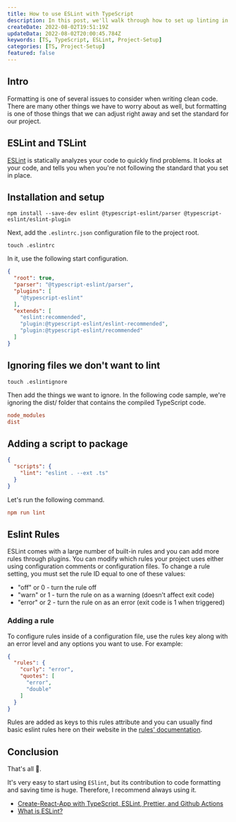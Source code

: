 ```yaml
---
title: How to use ESLint with TypeScript
description: In this post, we'll walk through how to set up linting in your TS project.
createDate: 2022-08-02T19:51:19Z
updateData: 2022-08-02T20:00:45.784Z
keywords: [TS, TypeScript, ESLint, Project-Setup]
categories: [TS, Project-Setup]
featured: false
---
```


## Intro

Formatting is one of several issues to consider when writing clean code. There are many other things we have to worry
about as well, but formatting is one of those things that we can adjust right away and set the standard for our project.

## ESLint and TSLint

[ESLint](https://eslint.org/) is statically analyzes your code to quickly find problems. It looks at your code, and
tells you when you're not following the standard that you set in place.

## Installation and setup

```shell
npm install --save-dev eslint @typescript-eslint/parser @typescript-eslint/eslint-plugin
```

Next, add the `.eslintrc.json` configuration file to the project root.

```shell
touch .eslintrc
```

In it, use the following start configuration.

```json
{
  "root": true,
  "parser": "@typescript-eslint/parser",
  "plugins": [
    "@typescript-eslint"
  ],
  "extends": [
    "eslint:recommended",
    "plugin:@typescript-eslint/eslint-recommended",
    "plugin:@typescript-eslint/recommended"
  ]
}
```

## Ignoring files we don't want to lint

```shell
touch .eslintignore
```

Then add the things we want to ignore. In the following code sample, we're ignoring the dist/ folder that contains the
compiled TypeScript code.

```ini
node_modules
dist
```

## Adding a script to package

```json
{
  "scripts": {
    "lint": "eslint . --ext .ts"
  }
}
```

Let's run the following command.

```ini
npm run lint
```

## Eslint Rules

ESLint comes with a large number of built-in rules and you can add more rules through plugins. You can modify which
rules your project uses either using configuration comments or configuration files. To change a rule setting, you must
set the rule ID equal to one of these values:

- "off" or 0 - turn the rule off
- "warn" or 1 - turn the rule on as a warning (doesn’t affect exit code)
- "error" or 2 - turn the rule on as an error (exit code is 1 when triggered)

### Adding a rule

To configure rules inside of a configuration file, use the rules key along with an error level and any options you want
to use. For example:

```json
{
  "rules": {
    "curly": "error",
    "quotes": [
      "error",
      "double"
    ]
  }
}
```

Rules are added as keys to this rules attribute and you can usually find basic eslint rules here on their website in the
[rules' documentation](https://eslint.org/docs/latest/user-guide/configuring/rules).

## Conclusion

That's all 🎉.

It's very easy to start using `ESlint`, but its contribution to code formatting and saving time is
huge. Therefore, I recommend always using it.

- [Create-React-App with TypeScript, ESLint, Prettier, and Github Actions](https://medium.com/@brygrill/create-react-app-with-typescript-eslint-prettier-and-github-actions-f3ce6a571c97)
- [What is ESLint?](https://hackernoon.com/what-is-eslint-how-do-i-set-it-up-on-atom-70f270f57296)
